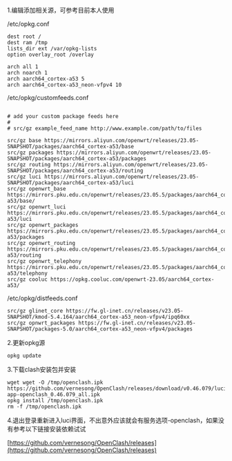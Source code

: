 1.编辑添加相关源，可参考目前本人使用

/etc/opkg.conf

```shell
dest root /
dest ram /tmp
lists_dir ext /var/opkg-lists
option overlay_root /overlay

arch all 1
arch noarch 1
arch aarch64_cortex-a53 5
arch aarch64_cortex-a53_neon-vfpv4 10
```

/etc/opkg/customfeeds.conf

```shell

# add your custom package feeds here
#
# src/gz example_feed_name http://www.example.com/path/to/files

src/gz base https://mirrors.aliyun.com/openwrt/releases/23.05-SNAPSHOT/packages/aarch64_cortex-a53/base
src/gz packages https://mirrors.aliyun.com/openwrt/releases/23.05-SNAPSHOT/packages/aarch64_cortex-a53/packages
src/gz routing https://mirrors.aliyun.com/openwrt/releases/23.05-SNAPSHOT/packages/aarch64_cortex-a53/routing
src/gz luci https://mirrors.aliyun.com/openwrt/releases/23.05-SNAPSHOT/packages/aarch64_cortex-a53/luci
src/gz openwrt_base https://mirrors.pku.edu.cn/openwrt/releases/23.05.5/packages/aarch64_cortex-a53/base/
src/gz openwrt_luci https://mirrors.pku.edu.cn/openwrt/releases/23.05.5/packages/aarch64_cortex-a53/luci
src/gz openwrt_packages https://mirrors.pku.edu.cn/openwrt/releases/23.05.5/packages/aarch64_cortex-a53/packages
src/gz openwrt_routing https://mirrors.pku.edu.cn/openwrt/releases/23.05.5/packages/aarch64_cortex-a53/routing
src/gz openwrt_telephony https://mirrors.pku.edu.cn/openwrt/releases/23.05.5/packages/aarch64_cortex-a53/telephony
src/gz cooluc https://opkg.cooluc.com/openwrt-23.05/aarch64_cortex-a53/

```

/etc/opkg/distfeeds.conf

```shell
src/gz glinet_core https://fw.gl-inet.cn/releases/v23.05-SNAPSHOT/kmod-5.4.164/aarch64_cortex-a53_neon-vfpv4/ipq60xx
src/gz opnwrt_packages https://fw.gl-inet.cn/releases/v23.05-SNAPSHOT/packages-5.0/aarch64_cortex-a53_neon-vfpv4/packages
```



2.更新opkg源

```shell
opkg update
```



3.下载clash安装包并安装

```shell
wget wget -O /tmp/openclash.ipk https://github.com/vernesong/OpenClash/releases/download/v0.46.079/luci-app-openclash_0.46.079_all.ipk
opkg install /tmp/openclash.ipk
rm -f /tmp/openclash.ipk
```



4.退出登录重新进入luci界面，不出意外应该就会有服务选项-openclash，如果没有参考以下链接安装依赖试试

[https://github.com/vernesong/OpenClash/releases](https://github.com/vernesong/OpenClash/releases)



